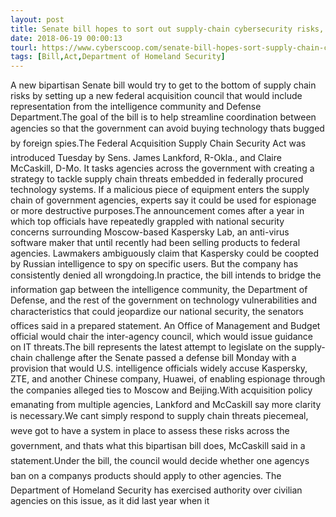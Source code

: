 ```yaml
---
layout: post
title: Senate bill hopes to sort out supply-chain cybersecurity risks, prevent next Kaspersky drama
date: 2018-06-19 00:00:13
tourl: https://www.cyberscoop.com/senate-bill-hopes-sort-supply-chain-cybersecurity-risks-prevent-next-kaspersky-drama/?category_news=technology
tags: [Bill,Act,Department of Homeland Security]
---
```

A new bipartisan Senate bill would try to get to the bottom of supply chain risks by setting up a new federal acquisition council that would include representation from the intelligence community and Defense Department.The goal of the bill is to help streamline coordination between agencies so that the government can avoid buying technology thats bugged by foreign spies.The Federal Acquisition Supply Chain Security Act was introduced Tuesday by Sens. James Lankford, R-Okla., and Claire McCaskill, D-Mo. It tasks agencies across the government with creating a strategy to tackle supply chain threats embedded in federally procured technology systems. If a malicious piece of equipment enters the supply chain of government agencies, experts say it could be used for espionage or more destructive purposes.The announcement comes after a year in which top officials have repeatedly grappled with national security concerns surrounding Moscow-based Kaspersky Lab, an anti-virus software maker that until recently had been selling products to federal agencies. Lawmakers ambiguously claim that Kaspersky could be coopted by Russian intelligence to spy on specific users. But the company has consistently denied all wrongdoing.In practice, the bill intends to bridge the information gap between the intelligence community, the Department of Defense, and the rest of the government on technology vulnerabilities and characteristics that could jeopardize our national security, the senators offices said in a prepared statement. An Office of Management and Budget official would chair the inter-agency council, which would issue guidance on IT threats.The bill represents the latest attempt to legislate on the supply-chain challenge after the Senate passed a defense bill Monday with a provision that would U.S. intelligence officials widely accuse Kaspersky, ZTE, and another Chinese company, Huawei, of enabling espionage through the companies alleged ties to Moscow and Beijing.With acquisition policy emanating from multiple agencies, Lankford and McCaskill say more clarity is necessary.We cant simply respond to supply chain threats piecemeal, weve got to have a system in place to assess these risks across the government, and thats what this bipartisan bill does, McCaskill said in a statement.Under the bill, the council would decide whether one agencys ban on a companys products should apply to other agencies. The Department of Homeland Security has exercised authority over civilian agencies on this issue, as it did last year when it 